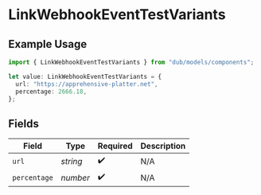 # LinkWebhookEventTestVariants

## Example Usage

```typescript
import { LinkWebhookEventTestVariants } from "dub/models/components";

let value: LinkWebhookEventTestVariants = {
  url: "https://apprehensive-platter.net",
  percentage: 2666.18,
};
```

## Fields

| Field              | Type               | Required           | Description        |
| ------------------ | ------------------ | ------------------ | ------------------ |
| `url`              | *string*           | :heavy_check_mark: | N/A                |
| `percentage`       | *number*           | :heavy_check_mark: | N/A                |